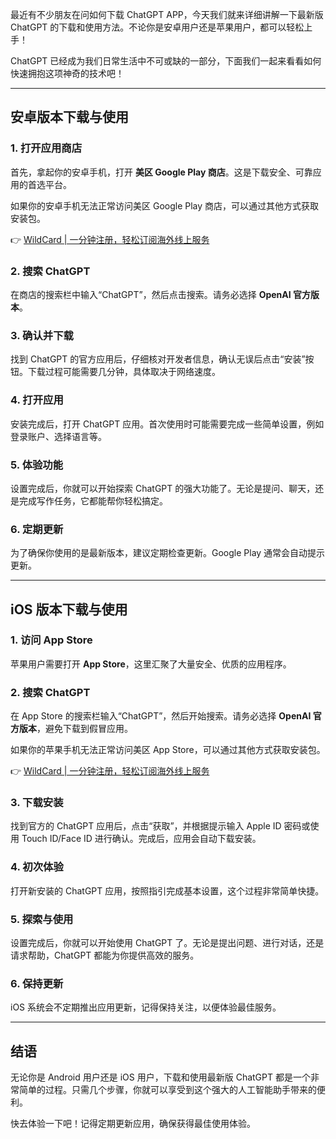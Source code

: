最近有不少朋友在问如何下载 ChatGPT APP，今天我们就来详细讲解一下最新版 ChatGPT 的下载和使用方法。不论你是安卓用户还是苹果用户，都可以轻松上手！

ChatGPT 已经成为我们日常生活中不可或缺的一部分，下面我们一起来看看如何快速拥抱这项神奇的技术吧！

---

## 安卓版本下载与使用

### 1. 打开应用商店
首先，拿起你的安卓手机，打开 **美区 Google Play 商店**。这是下载安全、可靠应用的首选平台。

如果你的安卓手机无法正常访问美区 Google Play 商店，可以通过其他方式获取安装包。

👉 [WildCard | 一分钟注册，轻松订阅海外线上服务](https://bit.ly/bewildcard)

### 2. 搜索 ChatGPT
在商店的搜索栏中输入“ChatGPT”，然后点击搜索。请务必选择 **OpenAI 官方版本**。

### 3. 确认并下载
找到 ChatGPT 的官方应用后，仔细核对开发者信息，确认无误后点击“安装”按钮。下载过程可能需要几分钟，具体取决于网络速度。

### 4. 打开应用
安装完成后，打开 ChatGPT 应用。首次使用时可能需要完成一些简单设置，例如登录账户、选择语言等。

### 5. 体验功能
设置完成后，你就可以开始探索 ChatGPT 的强大功能了。无论是提问、聊天，还是完成写作任务，它都能帮你轻松搞定。

### 6. 定期更新
为了确保你使用的是最新版本，建议定期检查更新。Google Play 通常会自动提示更新。

---

## iOS 版本下载与使用

### 1. 访问 App Store
苹果用户需要打开 **App Store**，这里汇聚了大量安全、优质的应用程序。

### 2. 搜索 ChatGPT
在 App Store 的搜索栏输入“ChatGPT”，然后开始搜索。请务必选择 **OpenAI 官方版本**，避免下载到假冒应用。

如果你的苹果手机无法正常访问美区 App Store，可以通过其他方式获取安装包。

👉 [WildCard | 一分钟注册，轻松订阅海外线上服务](https://bit.ly/bewildcard)

### 3. 下载安装
找到官方的 ChatGPT 应用后，点击“获取”，并根据提示输入 Apple ID 密码或使用 Touch ID/Face ID 进行确认。完成后，应用会自动下载安装。

### 4. 初次体验
打开新安装的 ChatGPT 应用，按照指引完成基本设置，这个过程非常简单快捷。

### 5. 探索与使用
设置完成后，你就可以开始使用 ChatGPT 了。无论是提出问题、进行对话，还是请求帮助，ChatGPT 都能为你提供高效的服务。

### 6. 保持更新
iOS 系统会不定期推出应用更新，记得保持关注，以便体验最佳服务。

---

## 结语

无论你是 Android 用户还是 iOS 用户，下载和使用最新版 ChatGPT 都是一个非常简单的过程。只需几个步骤，你就可以享受到这个强大的人工智能助手带来的便利。

快去体验一下吧！记得定期更新应用，确保获得最佳使用体验。